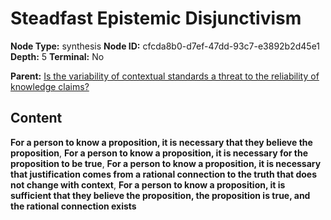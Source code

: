# Steadfast Epistemic Disjunctivism

**Node Type:** synthesis
**Node ID:** cfcda8b0-d7ef-47dd-93c7-e3892b2d45e1
**Depth:** 5
**Terminal:** No

**Parent:** [Is the variability of contextual standards a threat to the reliability of knowledge claims?](is-the-variability-of-contextual-standards-a-threat-to-the-reliability-of-knowledge-claims-antithesis-08ad766e-7941-4bb7-a7d8-8d3697a0ffed.md)

## Content

**For a person to know a proposition, it is necessary that they believe the proposition**, **For a person to know a proposition, it is necessary for the proposition to be true**, **For a person to know a proposition, it is necessary that justification comes from a rational connection to the truth that does not change with context**, **For a person to know a proposition, it is sufficient that they believe the proposition, the proposition is true, and the rational connection exists**
